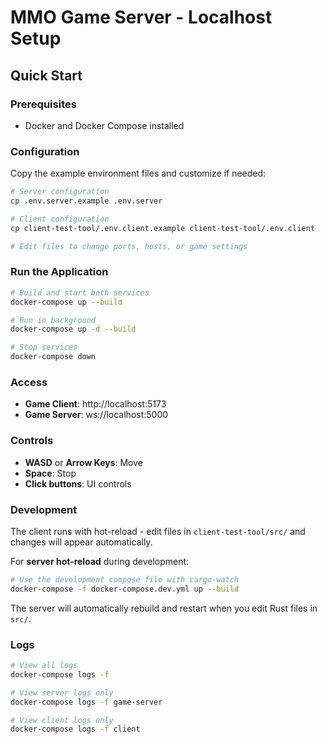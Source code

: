 # MMO Game Server - Localhost Setup

## Quick Start

### Prerequisites
- Docker and Docker Compose installed

### Configuration
Copy the example environment files and customize if needed:
```bash
# Server configuration
cp .env.server.example .env.server

# Client configuration  
cp client-test-tool/.env.client.example client-test-tool/.env.client

# Edit files to change ports, hosts, or game settings
```

### Run the Application
```bash
# Build and start both services
docker-compose up --build

# Run in background
docker-compose up -d --build

# Stop services
docker-compose down
```

### Access
- **Game Client**: http://localhost:5173
- **Game Server**: ws://localhost:5000

### Controls
- **WASD** or **Arrow Keys**: Move
- **Space**: Stop
- **Click buttons**: UI controls

### Development
The client runs with hot-reload - edit files in `client-test-tool/src/` and changes will appear automatically.

For **server hot-reload** during development:
```bash
# Use the development compose file with cargo-watch
docker-compose -f docker-compose.dev.yml up --build
```
The server will automatically rebuild and restart when you edit Rust files in `src/`.

### Logs
```bash
# View all logs
docker-compose logs -f

# View server logs only
docker-compose logs -f game-server

# View client logs only
docker-compose logs -f client
```